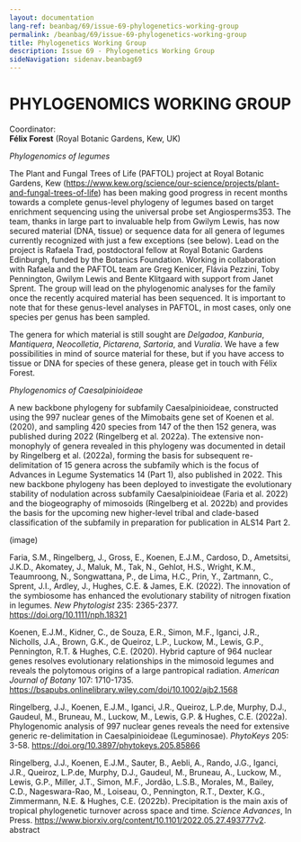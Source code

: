 ```yaml
---
layout: documentation
lang-ref: beanbag/69/issue-69-phylogenetics-working-group
permalink: /beanbag/69/issue-69-phylogenetics-working-group
title: Phylogenetics Working Group
description: Issue 69 - Phylogenetics Working Group
sideNavigation: sidenav.beanbag69
---
```


# PHYLOGENOMICS WORKING GROUP

Coordinator: \
**Félix Forest** (Royal Botanic Gardens, Kew, UK)

*Phylogenomics of legumes*

The Plant and Fungal Trees of Life (PAFTOL) project at Royal Botanic Gardens, Kew (https://www.kew.org/science/our-science/projects/plant-and-fungal-trees-of-life) has been making good progress in recent months towards a complete genus-level phylogeny of legumes based on target enrichment sequencing using the universal probe set Angiosperms353. The team, thanks in large part to invaluable help from Gwilym Lewis, has now secured material (DNA, tissue) or sequence data for all genera of legumes currently recognized with just a few exceptions (see below). Lead on the project is Rafaela Trad, postdoctoral fellow at Royal Botanic Gardens Edinburgh, funded by the Botanics Foundation. Working in collaboration with Rafaela and the PAFTOL team are Greg Kenicer, Flávia Pezzini, Toby Pennington, Gwilym Lewis and Bente Klitgaard with support from Janet Sprent. The group will lead on the phylogenomic analyses for the family once the recently acquired material has been sequenced. It is important to note that for these genus-level analyses in PAFTOL, in most cases, only one species per genus has been sampled.

The genera for which material is still sought are _Delgadoa_, _Kanburia_, _Mantiquera_, _Neocolletia_, _Pictarena_, _Sartoria_, and _Vuralia_. We have a few possibilities in mind of source material for these, but if you have access to tissue or DNA for species of these genera, please get in touch with Félix Forest.

*Phylogenomics of Caesalpinioideae*

A new backbone phylogeny for subfamily Caesalpinioideae, constructed using the 997 nuclear genes of the Mimobaits gene set of Koenen et al. (2020), and sampling 420 species from 147 of the then 152 genera, was published during 2022 (Ringelberg et al. 2022a). The extensive non-monophyly of genera revealed in this phylogeny was documented in detail by Ringelberg et al. (2022a), forming the basis for subsequent re-delimitation of 15 genera across the subfamily which is the focus of Advances in Legume Systematics 14 (Part 1), also published in 2022. This new backbone phylogeny has been deployed to investigate the evolutionary stability of nodulation across subfamily Caesalpinioideae (Faria et al. 2022) and the biogeography of mimosoids (Ringelberg et al. 2022b) and provides the basis for the upcoming new higher-level tribal and clade-based classification of the subfamily in preparation for publication in ALS14 Part 2.

(image)

Faria, S.M., Ringelberg, J., Gross, E., Koenen, E.J.M., Cardoso, D., Ametsitsi, J.K.D., Akomatey, J., Maluk, M., Tak, N., Gehlot, H.S., Wright, K.M., Teaumroong, N., Songwattana, P., de Lima, H.C., Prin, Y., Zartmann, C., Sprent, J.I., Ardley, J., Hughes, C.E. & James, E.K. (2022). The innovation of the symbiosome has enhanced the evolutionary stability of nitrogen fixation in legumes. _New Phytologist_ 235: 2365-2377. https://doi.org/10.1111/nph.18321

Koenen, E.J.M., Kidner, C., de Souza, E.R., Simon, M.F., Iganci, J.R., Nicholls, J.A., Brown, G.K., de Queiroz, L.P., Luckow, M., Lewis, G.P., Pennington, R.T. & Hughes, C.E. (2020). Hybrid capture of 964 nuclear genes resolves evolutionary relationships in the mimosoid legumes and reveals the polytomous origins of a large pantropical radiation. _American Journal of Botany_ 107: 1710-1735. https://bsapubs.onlinelibrary.wiley.com/doi/10.1002/ajb2.1568

Ringelberg, J.J., Koenen, E.J.M., Iganci, J.R., Queiroz, L.P.de, Murphy, D.J., Gaudeul, M., Bruneau, M., Luckow, M., Lewis, G.P. & Hughes, C.E. (2022a). Phylogenomic analysis of 997 nuclear genes reveals the need for extensive generic re-delimitation in Caesalpinioideae (Leguminosae). _PhytoKeys_ 205: 3-58. https://doi.org/10.3897/phytokeys.205.85866

Ringelberg, J.J., Koenen, E.J.M., Sauter, B., Aebli, A., Rando, J.G., Iganci, J.R., Queiroz, L.P.de, Murphy, D.J., Gaudeul, M., Bruneau, A., Luckow, M., Lewis, G.P., Miller, J.T., Simon, M.F., Jordão, L.S.B., Morales, M., Bailey, C.D., Nageswara-Rao, M., Loiseau, O., Pennington, R.T., Dexter, K.G., Zimmermann, N.E. & Hughes, C.E. (2022b). Precipitation is the main axis of tropical phylogenetic turnover across space and time. _Science Advances_, In Press. https://www.biorxiv.org/content/10.1101/2022.05.27.493777v2.
abstract
 

